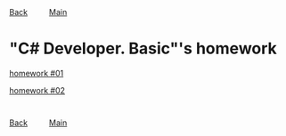 [Back](../index.md)ㅤㅤㅤ[Main](../index.md)
#  
# "C# Developer. Basic"'s homework 

[homework #01](./hw01/index.md)

[homework #02](../404.md)
#  
[Back](../index.md)ㅤㅤㅤ[Main](../index.md)
